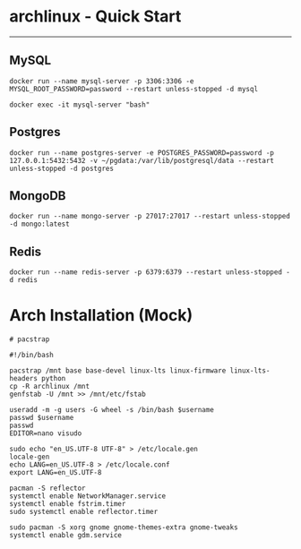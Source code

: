# archlinux - Quick Start

---

## MySQL

`docker run --name mysql-server -p 3306:3306 -e MYSQL_ROOT_PASSWORD=password --restart unless-stopped -d mysql`

`docker exec -it mysql-server "bash"`


## Postgres

`docker run --name postgres-server -e POSTGRES_PASSWORD=password -p 127.0.0.1:5432:5432 -v ~/pgdata:/var/lib/postgresql/data --restart unless-stopped -d postgres`

## MongoDB

`docker run --name mongo-server -p 27017:27017 --restart unless-stopped -d mongo:latest`

## Redis

`docker run --name redis-server -p 6379:6379 --restart unless-stopped -d redis`

# Arch Installation (Mock)

```
# pacstrap

#!/bin/bash

pacstrap /mnt base base-devel linux-lts linux-firmware linux-lts-headers python
cp -R archlinux /mnt
genfstab -U /mnt >> /mnt/etc/fstab

useradd -m -g users -G wheel -s /bin/bash $username
passwd $username
passwd
EDITOR=nano visudo

sudo echo "en_US.UTF-8 UTF-8" > /etc/locale.gen
locale-gen
echo LANG=en_US.UTF-8 > /etc/locale.conf
export LANG=en_US.UTF-8

pacman -S reflector
systemctl enable NetworkManager.service
systemctl enable fstrim.timer
sudo systemctl enable reflector.timer

sudo pacman -S xorg gnome gnome-themes-extra gnome-tweaks
systemctl enable gdm.service
```